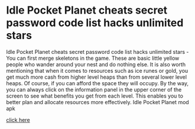 # Idle Pocket Planet cheats secret password code list hacks unlimited stars

Idle Pocket Planet cheats secret password code list hacks unlimited stars - You can first merge skeletons in the game. These are basic little yellow people who wander around your nest and do nothing else. It is also worth mentioning that when it comes to resources such as ice runes or gold, you get much more cash from higher level heaps than from several lower level heaps. Of course, if you can afford the space they will occupy. By the way, you can always click on the information panel in the upper corner of the screen to see what benefits you get from each level. This enables you to better plan and allocate resources more effectively. Idle Pocket Planet mod apk

[click here](https://growhunt.top/idle-pocket-planet/)
